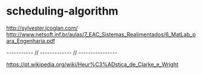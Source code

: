# scheduling-algorithm

http://sylvester.jcoglan.com/
http://www.netsoft.inf.br/aulas/7_EAC_Sistemas_Realimentados/6_MatLab_para_Engenharia.pdf

----------- // ------------- // ----------------

https://pt.wikipedia.org/wiki/Heur%C3%ADstica_de_Clarke_e_Wright
